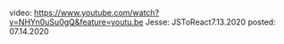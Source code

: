 video:
https://www.youtube.com/watch?v=NHYn0uSu0gQ&feature=youtu.be
Jesse:  JSToReact7.13.2020
posted: 07.14.2020